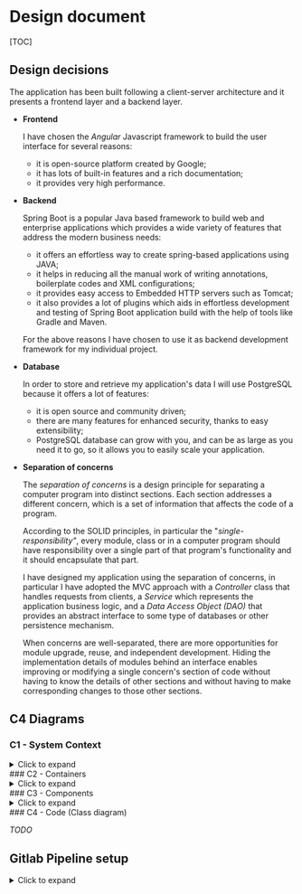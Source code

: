 # Design document

[TOC]

## Design decisions

The application has been built following a client-server architecture and it presents a frontend layer and a backend layer.

- **Frontend**

  I have chosen the *Angular* Javascript framework to build the user interface for several reasons:

  - it is open-source platform created by Google;
  - it has lots of built-in features and a rich documentation;
  - it provides very high performance.

-  **Backend**

    Spring Boot is a popular Java based framework to build web and enterprise applications which provides a wide variety of features that address the modern business needs:

    - it offers an effortless way to create spring-based applications using JAVA;
    - it helps in reducing all the manual work of writing annotations, boilerplate codes and XML configurations;
    - it provides easy access to Embedded HTTP servers such as Tomcat;
    - it also provides a lot of plugins which aids in effortless development and testing of Spring Boot application build with the help of tools like Gradle and Maven.

    For the above reasons I have chosen to use it as backend development framework for my individual project.

-  **Database**

    In order to store and retrieve my application's data I will use PostgreSQL because it offers a lot of features:

    - it is open source and community driven;
    - there are many features for enhanced security, thanks to easy extensibility;
    - PostgreSQL database can grow with you, and can be as large as you need it to go, so it allows you to easily scale your application.

- **Separation of concerns**

  The *separation of concerns* is a design principle for separating a computer program into distinct sections. Each section addresses a different concern, which is a set of information that affects the code of a program.

  According to the SOLID principles, in particular the "*single-responsibility"*, every module, class or in a computer program should have responsibility over a single part of that program's functionality and it should encapsulate that part.

  I have designed my application using the separation of concerns, in particular I have adopted the MVC approach with a *Controller* class that handles requests from clients, a *Service* which represents the application business logic, and a *Data Access Object (DAO)* that provides an abstract interface to some type of databases or other persistence mechanism.

  When concerns are well-separated, there are more opportunities for module upgrade, reuse, and independent development. Hiding the implementation details of modules behind an interface enables improving or modifying a single concern's section of code without having to know the details of other sections and without having to make corresponding changes to those other sections.

## C4 Diagrams

### C1 - System Context

<details>
    <summary>Click to expand</summary>
    <img src="diagrams/C1.png" style="zoom: 67%;" />
</details>
### C2 - Containers

<details>
    <summary>Click to expand</summary>
    <img src="diagrams/C2.png" style="zoom: 67%;" />
</details>
### C3 - Components

<details>
    <summary>Click to expand</summary>
    <img src="diagrams/C3.png" style="zoom: 67%;" />
</details>
### C4 - Code (Class diagram)

*TODO*

## Gitlab Pipeline setup

<details>
    <summary>Click to expand</summary>
    <div style="text-align:center;">
  		<img src="./diagrams/pipeline_setup.png" style="zoom: 70%;" />
    </div>
</details>
